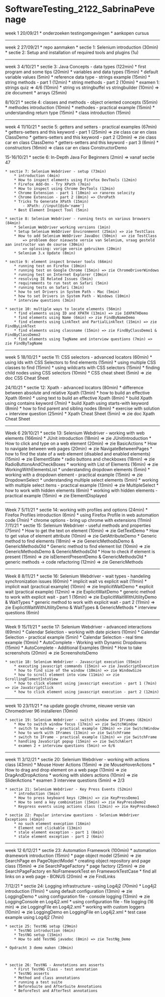 # SoftwareTesting_2122_SabrinaPevenage

week 1
20/09/21
    * onderzoeken testingomgevingen 
    * aankopen cursus 

-----------------------------------------------------------------------------------------------

week 2
27/09/21
    * repo aanmaken
    * sectie 1: Selenium introduction (30min)
    * sectie 2: Setup and installation of required tools and plugins (1u)

-----------------------------------------------------------------------------------------------

week 3
4/10/21
    * sectie 3: Java Concepts - data types (122min)
        * first program and some tips (20min)
        * variables and data types (15min)
        * default variable values (5min)
        * reference data type - strings example (15min)
        * string methods - part 1 (12min)
        * string methods - part 2 (10min)
        * examen 1: strings quiz => 4/6 (10min)
        * string vs stringbuffel vs stringbuilder (10min) => zie document
        * arrays (25min)

8/10/21
    * sectie 4: classes and methods - object oriented concepts (55min)
        * methodes introduction (10min)
        * methodes - practical example (15min)
        * understanding return type (15min)
        * class introduction (15min)

-----------------------------------------------------------------------------------------------

week 4
11/10/21
    * sectie 5: getters and setters - practical examples (67min)
        * getters-setters and this keyword - part 1 (25min) => zie class car en class ClassDemo
        * getters-setters and this keyword - part 2 (20min) => zie class car en class ClassDemo
        * getters-setters and this keyword - part 3 (6min)
        * constructors (16min) => class car en class ConstructorDemo

15-16/10/21
    * sectie 6: In-Depth Java For Beginners (2min) => vanaf sectie 47 

    * sectie 7: Selenium Webdriver - setup (73min)
        * introduction (4min)
        * How to inspect elements using Firefox DevTools (12min)
        * Firefox Add-On - Try XPath (7min)
        * How to inspect using Chrome DevTools (12min) 
        * Chrome Extension - part 1 (10min) => ranorex selocity
        * Chrome Extension - part 2 (8min) => ChroPath
        * Tricks To Generate XPath (15min)
            - XPath: //input[@id='name']
        * Best Element Inspect Tool (5min)
    
    * sectie 8: Selenium Webdriver - running tests on various browsers (84min)
        * Selenium WebDriver working versions (1min)  
        * Setup Selenium WebDriver Environmennt (25min) => zie TestClass
        * How to add Selenium WebDriver JavaDoc (50min)  => zie TestClass
            => probleem door nieuwste versie van Selenium, vraag gesteld aan instructor van de course (30min)
            => oplossing: vorige versie gebruiken (20min)
        * Selenium 3.x Update (8min)
    
    * sectie 9: element inspect browser tools (66min)
        * running test on Firefox (10min)
        * running test on Google Chrome (15min) => zie ChromeDriverWindows
        * running test on Internet Explorer (10min)
        * resolving IE Related Issues (5min)
        * requirements to run test on Safari (5min)
        * running tests on Safari (3min)
        * how to set Drivers in System Path - Mac (5min)
        * how to set Drivers in System Path - Windows (10min)
        * interview questions (3min)
    
    * sectie 10: multiple ways to locate elements (56min)
        * find elements using ID and XPATH (13min) => zie IdXPATHDemo
        * find elements using Name (6min) => zie FindByNameDemo
        * find elements using LinkText and PartialLinkText (15min) => zie FindByLinkText
        * find elements using classname (15min) => zie FindByClassDemo1 & FindByClassDemo2
        * find elements using TagName and interview questions (7min) => zie FindByTagName

-----------------------------------------------------------------------------------------------
week  5
18/10/21
    * sectie 11: CSS selectors - advanced locators (60min)
        * using Ids with CSS Selectors to find elements (15min)
        * using multiple CSS classes to find (15min)
        * using wildcarts with CSS selectors (15min)
        * finding child nodes using CSS selectors (10min)
        * CSS cheat sheet (5min) => zie doc CSS Cheat Sheet
    
24/10/21
    * sectie 12: Xpath - advanced locators (80min)
        * difference between absolute and relative Xpath (13min)
        * how to build an effective Xpath (6min)
        * using text to build an effective Xpath (8min)
        * build Xpath using contains keyword (7min)
        * build Xpath using starts-with keyword (8min)
        * how to find parent and sibling nodes (8min)
        * exercise with solution + interview question (25min)
        * Xpath Cheat Sheet (5min) => zie doc Xpath Cheat Sheet

-----------------------------------------------------------------------------------------------
Week 6
29/10/21
    * sectie 13: Selenium Webdriver - working with web elements (166min)
        * JUnit introduction (18min) => zie JUnitIntroduction
        * How to click and type on a web element (20min) => zie BasicActions
        * How to navigate between web pages (20min) => zie NavigateBetweenPages
        * how to find the state of a web element (disabled and enabled elements) (15min) => zie ElementState
        * radio buttons and checkboxes (18min) => zie RadioButtonsAndCheckBoxes
        * working with List of Elements (16min) => zie WorkingWithElementsList
        * understanding dropdown elements (5min)
        * working with a dropdown element - practical example (15min) => zie DropdownSelect
        * understanding multiple select elements (5min)
        * working with multiple select items - practical example (13min) => zie MultipleSelect
        * how to work with hidden elements (6min)
        * working with hidden elements - practical example (15min) => zie ElementDisplayed

-----------------------------------------------------------------------------------------------
Week 7
5/11/21
    * sectie 14: working with profiles and options (24min)
        * Firefox Profiles introduction (6min)
        * using Firefox Profile in web automation code (7min)
        * chrome options - bring up chrome with extensions (11min)
7/11/21 
    * sectie 15: Selenium Webdriver - useful methods and properties (75min)
        * How to get the text on element (10min) => zie GetTextDemo
        * How to get value of element attribute (10min) => zie GetAttributeDemo
        * Generic method to find elements (18min) => zie GenericMethodsDemo & GenericMethodsOld
        * Generic method to find element list (10min) => zie GenericMethodsDemo & GenericMethodsOld
        * How to check if element is present (15min) => zie isElementPresentDemo & GenericMethodsOld
        * generic methods -> code refactoring (12min) => zie GenericMethods

-----------------------------------------------------------------------------------------------
Week 8
8/11/21
    * sectie 16: Selenium Webdriver - wait types - handeling synchronization issues (60min)
        * implicit wait vs explicit wait (11min)
        * implicit wait (practical example) (10min) => zie ImplicitWaitDemo
        * explicit wait (practical example) (12min) => zie ExplicitWaitDemo
        * generic method to work with explicit wait - part 1 (16min) => zie ExplicitWaitWithUtilityDemo & WaitTypes
        * generic method to work with explicit wait - part 2 (11min) => zie ExplicitWaitWithUtilityDemo & WaitTypes & GenericMethods
        * interview questions (6min)

-----------------------------------------------------------------------------------------------
Week 9
15/11/21
    * sectie 17: Selenium Webdriver - advanced interactions (69min)
        * Calendar Selection - working with date pickers (10min)
        * Calendar Selection - practical example (5min)
        * Calendar Selection - real time example (10min)
        * AutoComplete - Working with Dynamic Dropdowns (15min)
        * AutoComplete - Additional Examples (9min)
        * How to take screenshots (20min) => zie ScreenshotsDemo

    * sectie 18: Selenium Webdriver - Javascript execution (55min)
        * executing javascript commands (15min) => zie JavaScriptExecution
        * how to find size of the window (10min) => zie WindowSize
        * how to scroll element into view (11min) => zie ScrollingElementIntoView
        * how to click element using javascript execution - part 1 (7min) => zie JavaScriptClick
        * how to click element using javascript execution - part 2 (12min)

-----------------------------------------------------------------------------------------------
week 10
23/11/21
    * na update google chrome, nieuwe versie van Chromedriver 96 installeren (10min)

    * sectie 19: Selenium Webdriver - switch window and IFrames (82min)
        * How to switch window focus (17min) => zie SwitchWindow
        * switch to window - practical example (20min) => zie SwitchWindow
        * how to work with IFrames (13min) => zie SwitchFrame 
        * switch to IFrame - practical example (12min) => zie SwitchFrame
        * handling JavaScript popup (15min) => zie SwitchAlert
        * examen 2 + interview questions (5min) => 6/6 

-----------------------------------------------------------------------------------------------
week 11
3/12/21
    * sectie 20: Selenium Webdriver - working with actions class (43min)
        * Mouse Hover Actions (15min) => zie MouseHoverActions
        * How to drag and drop element on a web page (13min) => zie DragAndDropActions
        * working with sliders actions (10min) => zie SliderActions
        * examen 3 interview questions (5min) => 2/3

    * sectie 21: Selenium Webdriver - Key Press Events (52min)
        * introduction (5min)
        * How to press keyboard keys (20min) => zie KeyPressDemo1
        * How to send a key combination (15min) => zie KeyPressDemo2
        * Keypress events using actions class (12min) => zie KeyPressDemo3
    
    * sectie 22: Popular interview questions - Selenium Webdriver Exceptions (41min)
        * no such element execption (16min)
        * Element not clickable (13min)
        * stale element exception - part 1 (6min)
        * stale element exception - part 2 (6min)

-----------------------------------------------------------------------------------------------
week 12
6/12/21
    * sectie 23: Automation Framework (100min)
        * automation dramework introduction (15min)
        * page object model (25min) => zie SearchPage en PageObjectModel
        * creating object repository and page class (15min) => zie SearchPageFactory
        * page factory (25min) => zie SearchPageFactory en NoFrameworkTest en FrameworkTestCase
        * find all links on a web page - BONUS (20min) => zie FindLinks

7/12/21
    * sectie 24: Logging infrastructure - using Log4j2 (70min)
        * Log4j2 introduction (11min)
        * using default configuration (13min) => zie LoggingDemo
        * using configuration file - console logging (13min) => zie LoggingConsole en Log4j2.xml
        * using configuration file - file logging (16 min) => zie LoggingFile en Log4j2.xml
        * working with custom loggers (10min) => zie LoggingDemo en LoggingFile en Log4j2.xml
        * test case example using Log4j2 (7min)
    
    * sectie 25: TestNG setup (29min)
        * TestNG introduction (6min)
        * TestNG setup (15min)
        * How to add TestNG javadoc (8min) => zie TestNg_Demo 

    * Opdracht 3 demo maken (30min)


    
    * sectie 26: TestNG - Annotations ans asserts
        * First TestNG Class - test annotation
        * TestNG asserts
        * Method and class annotations
        * running a test suite
        * BeforeSuite and AfterSuite Annotations
        * BeforeTest and AfterTest annotations 
